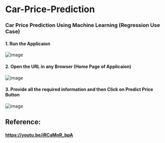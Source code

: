 # Car-Price-Prediction

### Car Price Prediction Using Machine Learning (Regression Use Case)

#### 1. Run the Applicaion 
![image](https://user-images.githubusercontent.com/69152112/214164088-a6f4b2f8-a04f-4c9f-96c7-ec2975f2fb90.png)

#### 2. Open the URL in any Browser (Home Page of Applicaion)
![image](https://user-images.githubusercontent.com/69152112/214164420-4e3be5b8-0a11-4457-95f7-83f88b3e264a.png)

#### 3. Provide all the required information and then Click on Predict Price Button
![image](https://user-images.githubusercontent.com/69152112/214164716-7cb4399b-08fe-4a93-b9e5-bad57a737148.png)


## Reference:
#### https://youtu.be/iRCaMnR_bpA

